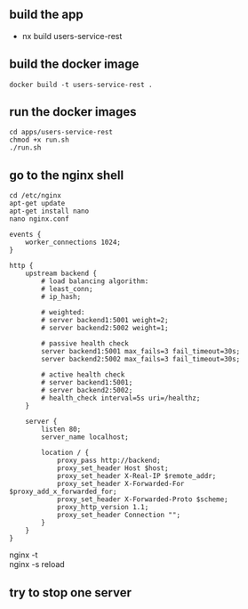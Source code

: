 ## build the app

- nx build users-service-rest

## build the docker image

```
docker build -t users-service-rest .
```

## run the docker images

```
cd apps/users-service-rest
chmod +x run.sh
./run.sh
```

## go to the nginx shell

```
cd /etc/nginx
apt-get update
apt-get install nano
nano nginx.conf
```

```
events {
    worker_connections 1024;
}

http {
    upstream backend {
        # load balancing algorithm:
        # least_conn;
        # ip_hash;
        
        # weighted:
        # server backend1:5001 weight=2;
        # server backend2:5002 weight=1;
        
        # passive health check
        server backend1:5001 max_fails=3 fail_timeout=30s;
        server backend2:5002 max_fails=3 fail_timeout=30s;

        # active health check
        # server backend1:5001;
        # server backend2:5002;
        # health_check interval=5s uri=/healthz;
    }

    server {
        listen 80;
        server_name localhost;

        location / {
            proxy_pass http://backend;
            proxy_set_header Host $host;
            proxy_set_header X-Real-IP $remote_addr;
            proxy_set_header X-Forwarded-For $proxy_add_x_forwarded_for;
            proxy_set_header X-Forwarded-Proto $scheme;
            proxy_http_version 1.1;
            proxy_set_header Connection "";
        }
    }
}
```

nginx -t  
nginx -s reload

## try to stop one server
